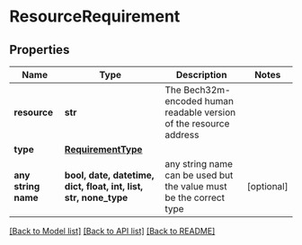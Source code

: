 # ResourceRequirement


## Properties
Name | Type | Description | Notes
------------ | ------------- | ------------- | -------------
**resource** | **str** | The Bech32m-encoded human readable version of the resource address | 
**type** | [**RequirementType**](RequirementType.md) |  | 
**any string name** | **bool, date, datetime, dict, float, int, list, str, none_type** | any string name can be used but the value must be the correct type | [optional]

[[Back to Model list]](../README.md#documentation-for-models) [[Back to API list]](../README.md#documentation-for-api-endpoints) [[Back to README]](../README.md)


